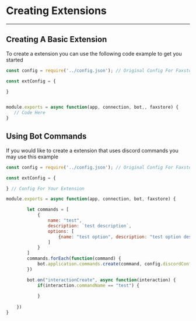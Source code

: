 # Creating Extensions

---

## Creating A Basic Extension

To create a extension you can use the following code example to get you started

```js
const config = require('../config.json'); // Original Config For Faxstore

const extConfig = {

}


module.exports = async function(app, connection, bot,, faxstore) {
   // Code Here   
}
```

## Using Bot Commands

If you would like to create a extension that uses discord commands you may use this example


```js
const config = require('../config.json'); // Original Config For Faxstore

const extConfig = {

} // Config For Your Extension

module.exports = async function(app, connection, bot, faxstore) {

        let commands = [
            {
                name: "test",
                description: `test description`,
                options: [
                    {name: "test option", description: "test option description", type: "STRING", required: true}
                ]
            }
        ]
        commands.forEach(function(command) {
            bot.application.commands.create(command, config.discordConfig.guildId).catch(function(err) {console.log(err)});
        })

        bot.on("interactionCreate", async function(interaction) {
            if(interaction.commandName == "test") {
                
            }
            
    })
}
```